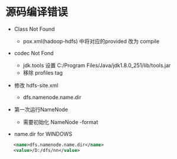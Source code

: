 # 源码编译错误

* Class Not Found
    - pox.xml(hadoop-hdfs) 中将对应的provided 改为 compile

* codec Not Fond
    - jdk.tools 设置 <systemPath>C:/Program Files/Java/jdk1.8.0_251/lib/tools.jar</systemPath>
    - 移除 profiles tag

* 修改 hdfs-site.xml
    - dfs.namenode.name.dir
    
* 第一次运行NameNode
    - 需要初始化 NameNode -format
  
 * name.dir for WINDOWS
 ```xml
    <name>dfs.namenode.name.dir</name>
    <value>/D:/dfs/nn</value>
```
